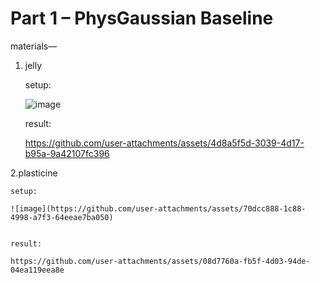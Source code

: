 # Part 1 – PhysGaussian Baseline
materials—

1. jelly

    setup:

    ![image](https://github.com/user-attachments/assets/05d96b1d-f434-403c-8b89-f298ab3aa180)

    result:

    https://github.com/user-attachments/assets/4d8a5f5d-3039-4d17-b95a-9a42107fc396

2.plasticine

    setup:

    ![image](https://github.com/user-attachments/assets/70dcc888-1c88-4998-a7f3-64eeae7ba050)


    result:

    https://github.com/user-attachments/assets/08d7760a-fb5f-4d03-94de-04ea119eea8e


